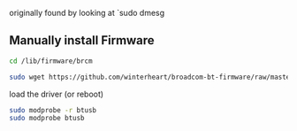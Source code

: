 originally found by looking at `sudo dmesg

## Manually install Firmware
```bash
cd /lib/firmware/brcm
```

```bash
sudo wget https://github.com/winterheart/broadcom-bt-firmware/raw/master/brcm/BCM20702A1-0a5c-21e3.hcd
```

load the driver (or reboot)
```bash
sudo modprobe -r btusb
sudo modprobe btusb
```
